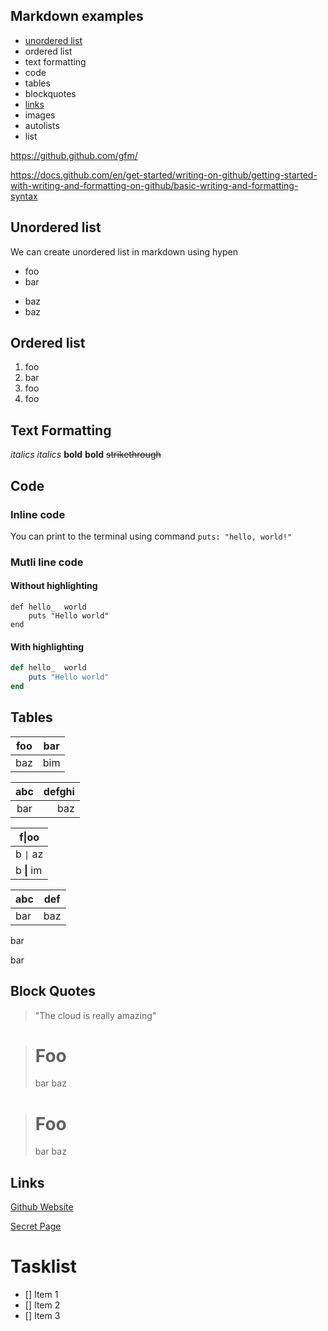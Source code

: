 ## Markdown examples

- [unordered list](#unordered-list)
- ordered list
- text formatting
- code
- tables
- blockquotes
- [links](#links)
- images
- autolists
- list

https://github.github.com/gfm/

https://docs.github.com/en/get-started/writing-on-github/getting-started-with-writing-and-formatting-on-github/basic-writing-and-formatting-syntax

## Unordered list

We can create unordered list in markdown using hypen

- foo
- bar 
+ baz
+ baz

## Ordered list

1. foo
2. bar
3. foo
4. foo

## Text Formatting

_italics_
*italics*
**bold**
__bold__ 
~~strikethrough~~

## Code

### Inline code

You can print to the terminal using command `puts: "hello, world!"`

### Mutli line code

#### Without highlighting

```
def hello_  world
    puts "Hello world"
end
```

#### With highlighting

```rb
def hello_  world
    puts "Hello world"
end
```

## Tables

| foo | bar |
| --- | --- |
| baz | bim |



| abc | defghi |
:-: | -----------:
bar | baz

| f\|oo  |
| ------ |
| b `\|` az |
| b **\|** im |

| abc | def |
| --- | --- |
| bar | baz |
bar

bar 

## Block Quotes

> "The cloud is really amazing"

> # Foo
> bar
> baz

># Foo
>bar
> baz

## Links

[Github Website](https://github.com)

[Secret Page](./Secret.md)

# Tasklist

- [] Item 1
- [] Item 2
- [] Item 3